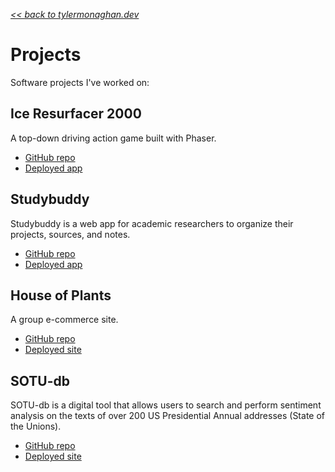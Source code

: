 _[<< back to tylermonaghan.dev](index.md)_

# Projects

Software projects I've worked on:

## Ice Resurfacer 2000

A top-down driving action game built with Phaser.

- [GitHub repo](https://github.com/tymonaghan/ice-resurfacer)
- [Deployed app](http://ice-resurfacer.herokuapp.com/)

## Studybuddy

Studybuddy is a web app for academic researchers to organize their projects, sources, and notes.

- [GitHub repo](https://github.com/tymonaghan/studybuddy)
- [Deployed app](http://study-hero.herokuapp.com/)

## House of Plants

A group e-commerce site.

- [GitHub repo](https://github.com/Warp-Speeders-Grace-Shopper/WarpSpeeders_GraceShoppers)
- [Deployed site](https://house-of-plants-grace-shopper.herokuapp.com/)

## SOTU-db

SOTU-db is a digital tool that allows users to search and perform sentiment analysis on the texts of over 200 US Presidential Annual addresses (State of the Unions).

- [GitHub repo](https://github.com/tymonaghan/sotu-db)
- [Deployed site](https://www.sotu-db.com)
